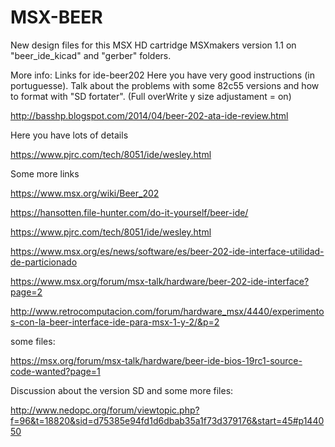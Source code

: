 # MSX-BEER
New design files for this MSX HD cartridge
MSXmakers version 1.1 on "beer_ide_kicad" and "gerber" folders.


More info:
Links for ide-beer202
Here you have very good instructions (in portuguesse). Talk about the problems with some 82c55 versions and how to format with "SD fortater".
(Full overWrite y size adjustament = on)

http://basshp.blogspot.com/2014/04/beer-202-ata-ide-review.html

Here you have lots of details

https://www.pjrc.com/tech/8051/ide/wesley.html

Some more links

https://www.msx.org/wiki/Beer_202

https://hansotten.file-hunter.com/do-it-yourself/beer-ide/

https://www.pjrc.com/tech/8051/ide/wesley.html

https://www.msx.org/es/news/software/es/beer-202-ide-interface-utilidad-de-particionado

https://www.msx.org/forum/msx-talk/hardware/beer-202-ide-interface?page=2

http://www.retrocomputacion.com/forum/hardware_msx/4440/experimentos-con-la-beer-interface-ide-para-msx-1-y-2/&p=2

some files:

https://msx.org/forum/msx-talk/hardware/beer-ide-bios-19rc1-source-code-wanted?page=1

Discussion about the version SD and some more files:

http://www.nedopc.org/forum/viewtopic.php?f=96&t=18820&sid=d75385e94fd1d6dbab35a1f73d379176&start=45#p144050

